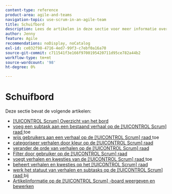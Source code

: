 ```yaml
---
content-type: reference
product-area: agile-and-teams
navigation-topic: use-scrum-in-an-agile-team
title: Schuifbord
description: Lees de artikelen in deze sectie voor meer informatie over het gebruik van het scrubboard in Workfront.
author: Jenny
feature: Agile
recommendations: noDisplay, noCatalog
exl-id: ce032f98-4716-4ed7-99f3-c7ebf0a16a70
source-git-commit: c711541f3e166f9700195420711d95ce782a44b2
workflow-type: tm+mt
source-wordcount: '98'
ht-degree: 0%

---
```


# Schuifbord

Deze sectie bevat de volgende artikelen:

* [[!UICONTROL Scrum] Overzicht van het bord ](../../../agile/use-scrum-in-an-agile-team/scrum-board/scrum-board-overview.md)
* [ voeg een subtask aan een bestaand verhaal op de [!UICONTROL Scrum] raad ](../../../agile/use-scrum-in-an-agile-team/scrum-board/add-a-subtask-to-an-existing-story-scrum.md) toe
* [ wijs gebruikers aan een verhaal op de [!UICONTROL Scrum] raad ](../../../agile/use-scrum-in-an-agile-team/scrum-board/assign-users-to-a-story-scrum.md) toe
* [ categoriseer verhalen door kleur op de [!UICONTROL Scrum] raad ](../../../agile/use-scrum-in-an-agile-team/scrum-board/categorize-stories-by-color.md)
* [ verander de orde van verhalen op de [!UICONTROL Scrum] raad ](../../../agile/use-scrum-in-an-agile-team/scrum-board/change-order-of-stories.md)
* [ Filter door gebruiker op de [!UICONTROL Scrum] raad ](../../../agile/use-scrum-in-an-agile-team/scrum-board/filter-by-user-scrum-board.md)
* [ voegt verhalen en kwesties van de [!UICONTROL Scrum] raad ](../../../agile/use-scrum-in-an-agile-team/scrum-board/add-story-from-scrum-board.md) toe
* [ beheert verhalen en kwesties op het [!UICONTROL Scrum] raad ](../../../agile/use-scrum-in-an-agile-team/scrum-board/manage-scrum-board.md)
* [ werk het statuut van verhalen en subtasks op de [!UICONTROL Scrum] raad ](../../../agile/use-scrum-in-an-agile-team/scrum-board/update-status-of-stories-and-subtasks.md) bij
* [Artikelinformatie op de [!UICONTROL Scrum] -board weergeven en bewerken](../../../agile/use-scrum-in-an-agile-team/scrum-board/view-and-edit-story-info.md)
